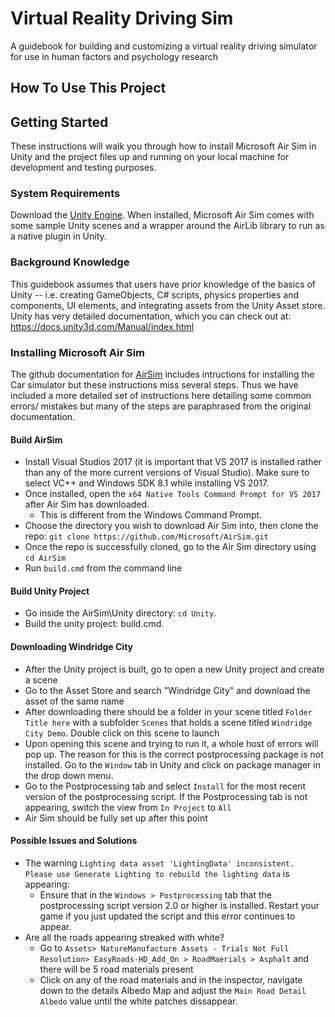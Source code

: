# Virtual Reality Driving Sim
A guidebook for building and customizing a virtual reality driving simulator for use in human factors and psychology research
## How To Use This Project

## Getting Started
These instructions will walk you through how to install Microsoft Air Sim in Unity and the project files  up and running on your local machine for development and testing purposes.

### System Requirements

Download the [Unity Engine](https://unity.com/). When installed, Microsoft Air Sim comes with some sample Unity scenes and a wrapper around the AirLib library to run as a native plugin in Unity.

### Background Knowledge
This guidebook assumes that users have prior knowledge of the basics of Unity -- i.e. creating GameObjects, C# scripts, physics properties and components, UI elements, and integrating assets from the Unity Asset store. Unity has very detailed documentation, which you can check out at: https://docs.unity3d.com/Manual/index.html

### Installing Microsoft Air Sim
The github documentation for [AirSim](https://github.com/microsoft/AirSim/blob/master/Unity/README.md) includes intructions for installing the Car simulator but these instructions miss several steps. Thus we have included a more detailed set of instructions here detailing some common errors/ mistakes but many of the steps are paraphrased from the original documentation.

#### Build AirSim
* Install Visual Studios 2017 (it is important that VS 2017 is installed rather than  any of the more current versions of Visual Studio). Make sure to select VC++ and Windows SDK 8.1 while installing VS 2017.
* Once installed, open the `x64 Native Tools Command Prompt for VS 2017` after Air Sim has downloaded.
	* This is different from the Windows Command Prompt.
* Choose the directory you wish to download Air Sim into, then clone the repo: `git clone https://github.com/Microsoft/AirSim.git`
* Once the repo is successfully cloned, go to the Air Sim directory using `cd AirSim`
* Run `build.cmd` from the command line

#### Build Unity Project
* Go inside the AirSim\Unity directory: `cd Unity`.
* Build the unity project: build.cmd.

#### Downloading Windridge City
* After the Unity project is built, go to open a new Unity project and create a scene
* Go to the Asset Store and search "Windridge City" and download the asset of the same name
* After downloading there should be a folder in your scene titled `Folder Title here` with a subfolder `Scenes` that holds a scene titled `Windridge City Demo`. Double click on this scene to launch
* Upon opening this scene and trying to run it, a whole host of errors will pop up. The reason for this is the correct postprocessing package is not installed. Go to the `Window` tab in Unity and click on package manager in the drop down menu.
* Go to the Postprocessing tab and select `Install` for the most recent version of the postprocessing script. If the Postprocessing tab is not appearing, switch the view from `In Project` to `All`
* Air Sim should be fully set up after this point

#### Possible Issues and Solutions
* The warning `Lighting data asset 'LightingData' inconsistent. Please use Generate Lighting to rebuild the lighting data` is appearing:
	* Ensure that in the `Windows > Postprocessing` tab that the postprocessing script version 2.0 or higher is installed. Restart your game if you just updated the script and this error continues to appear.
* Are all the roads appearing streaked with white?
	* Go to `Assets> NatureManufacture Assets - Trials Not Full Resolution> EasyRoads-HD_Add_On > RoadMaerials > Asphalt` and there will be 5 road materials present
	* Click on any of the road materials and in the inspector, navigate down to the details Albedo Map and adjust the `Main Road Detail Albedo` value until the white patches dissappear.



